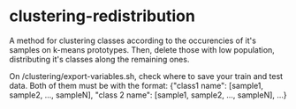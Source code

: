 # clustering-redistribution
A method for clustering classes according to the occurencies of it's samples on k-means prototypes. Then, delete those with low population, distributing it's classes along the remaining ones.

On /clustering/export-variables.sh, check where to save your train and test data. Both of them must be with the format: {"class1 name": [sample1, sample2, ..., sampleN], "class 2 name": [sample1, sample2, ..., sampleN], ...}
